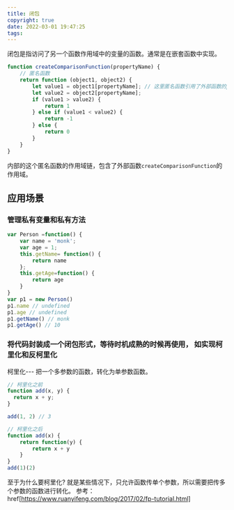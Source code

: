 ```yaml
---
title: 闭包
copyright: true
date: 2022-03-01 19:47:25
tags:
---
```


闭包是指访问了另一个函数作用域中的变量的函数。通常是在嵌套函数中实现。

```js
function createComparisonFunction(propertyName) {
    // 匿名函数
    return function (object1, object2) {
        let value1 = object1[propertyName]; // 这里匿名函数引用了外部函数的propertyName 变量， 所以我们称这个匿名函数是闭包。
        let value2 = object2[propertyName];
        if (value1 > value2) {
            return 1
        } else if (value1 < value2) {
            return -1
        } else { 
            return 0
        }
    }
}
```
内部的这个匿名函数的作用域链，包含了外部函数`createComparisonFunction`的作用域。


## 应用场景

### 管理私有变量和私有方法
```js
var Person =function() {
    var name = 'monk';
    var age = 1;
    this.getName= function() {
        return name
    };
    this.getAge=function() {
        return age
    }
}
var p1 = new Person()
p1.name // undefined
p1.age // undefined
p1.getName() // monk
p1.getAge() // 10

```

### 将代码封装成一个闭包形式，等待时机成熟的时候再使用， 如实现柯里化和反柯里化

柯里化--- 把一个多参数的函数，转化为单参数函数。
```js
// 柯里化之前
function add(x, y) {
  return x + y;
}

add(1, 2) // 3

// 柯里化之后
function add(x) {
    return function(y) {
        return x + y
    }
}
add(1)(2)
```
至于为什么要柯里化? 就是某些情况下，只允许函数传单个参数，所以需要把传多个参数的函数进行转化。
参考：href[https://www.ruanyifeng.com/blog/2017/02/fp-tutorial.html]

